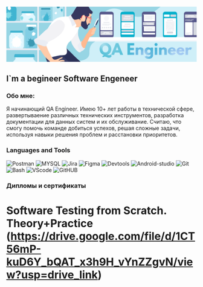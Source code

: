 ![Header](https://github.com/ZBoziev/zboziev/blob/main/assets/assets_QA.png)

## I`m a begineer Software Engeneer

### Обо мне:
Я начинающий QA Engineer. Имею 10+ лет работы в технической сфере, развертываение различных технических инструментов, разработка документации для данных систем и их обслуживание.
Считаю, что смогу помочь команде добиться успехов, решая сложные задачи, используя навыки решения проблем и расстановки приоритетов.

### Languages and Tools
![Postman](https://img.shields.io/badge/Postman-grey?logo=Postman)
![MYSQL](https://img.shields.io/badge/MYSQL-green?logo=mysql)
![Jira](https://img.shields.io/badge/Jira-blue?logo=Jira)
![Figma](https://img.shields.io/badge/Figma-yellow?logo=Figma)
![Devtools](https://img.shields.io/badge/Devtools-green?logo=Devtools)
![Android-studio](https://img.shields.io/badge/Android-studio-blue?logo=Android-studio)
![Git](https://img.shields.io/badge/Git-orange?logo=Git)
![Bash](https://img.shields.io/badge/Bash-white?logo=Bash)
![VScode](https://img.shields.io/badge/VScode-blue?logo=VScode)
![GitHUB](https://img.shields.io/badge/GitHUB-black?logo=GitHUB)


### Дипломы и сертификаты

# Software Testing from Scratch. Theory+Practice (https://drive.google.com/file/d/1CT56mP-kuD6Y_bQAT_x3h9H_vYnZZgvN/view?usp=drive_link)

<!-- ![Anurag's GitHub stats](https://github-readme-stats.vercel.app/api?username=ZBoziev&show_icons=true&theme=radical) -->
